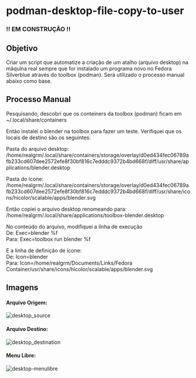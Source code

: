 # podman-desktop-file-copy-to-user

### !! EM CONSTRUÇÃO !!

## Objetivo
Criar um script que automatize a criação de um atalho (arquivo desktop) na máquina real sempre que for instalado um programa novo no Fedora Silverblue através do toolbox (podman). Será utilizado o processo manual abaixo como base.

## Processo Manual
Pesquisando, descobri que os conteiners da toolbox (podman) ficam em ~/.local/share/containers

Então instalei o blender na toolbox para fazer um teste. Verifiquei que os locais de destino são os seguintes:

Pasta do arquivo desktop:  
/home/realgrm/.local/share/containers/storage/overlay/d0ed434fec06789afb233cd607dee2572efe8f30bf816c7edddc9372b4bd668f/diff/usr/share/applications/blender.desktop

Pasta do ícone:  
/home/realgrm/.local/share/containers/storage/overlay/d0ed434fec06789afb233cd607dee2572efe8f30bf816c7edddc9372b4bd668f/diff/usr/share/icons/hicolor/scalable/apps/blender.svg

Então copiei o arquivo desktop renomeando para:  
/home/realgrm/.local/share/applications/toolbox-blender.desktop

No conteúdo do arquivo, modifiquei a linha de execução  
De: Exec=blender %f  
Para: Exec=toolbox run blender %f  

E a linha de definição de ícone:  
De: Icon=blender  
Para: Icon=/home/realgrm/Documents/Links/Fedora Container/usr/share/icons/hicolor/scalable/apps/blender.svg 

## Imagens

#### Arquivo Origem:
![desktop_source](https://user-images.githubusercontent.com/23300290/98545368-252a1e00-2274-11eb-8380-f3c894af5df0.png)

#### Arquivo Destino:
![desktop_destination](https://user-images.githubusercontent.com/23300290/98545365-24918780-2274-11eb-8053-0851b496abdc.png)

#### Menu Libre:
![desktop-menulibre](https://user-images.githubusercontent.com/23300290/98501705-becedc80-222e-11eb-8ae8-3fd64bad47d4.png)

